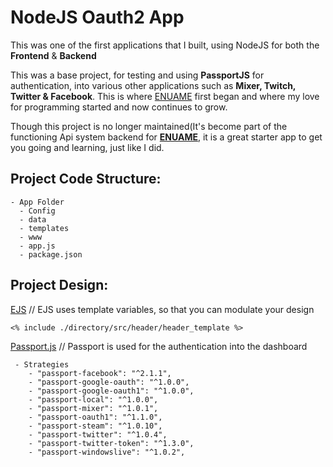 # NodeJS Oauth2 App

This was one of the first applications that I built, using NodeJS for both the **Frontend** & **Backend**

This was a base project, for testing and using **PassportJS** for authentication, into various other applications such as **Mixer, Twitch, Twitter & Facebook**. This is where [ENUAME](https://enua.me) first began and where my love for programming started and now continues to grow.

Though this project is no longer maintained(It's become part of the functioning Api system backend for **[ENUAME](https://enua.me)**, it is a great starter app to get you going and learning, just like I did.

## Project Code Structure:
    - App Folder
      - Config
      - data
      - templates
      - www
      - app.js
      - package.json

## Project Design:

[EJS](https://ejs.co) // EJS uses template variables, so that you can modulate your design

`<% include ./directory/src/header/header_template %>`

[Passport.js](http://www.passportjs.org) // Passport is used for the authentication into the dashboard

     - Strategies
        - "passport-facebook": "^2.1.1",
        - "passport-google-oauth": "^1.0.0",
        - "passport-google-oauth1": "^1.0.0",
        - "passport-local": "^1.0.0",
        - "passport-mixer": "^1.0.1",
        - "passport-oauth1": "^1.1.0",
        - "passport-steam": "^1.0.10",
        - "passport-twitter": "^1.0.4",
        - "passport-twitter-token": "^1.3.0",
        - "passport-windowslive": "^1.0.2",
